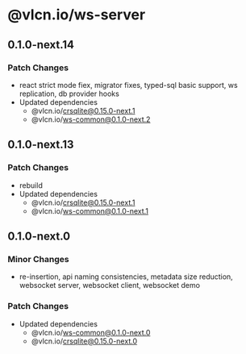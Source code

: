 # @vlcn.io/ws-server

## 0.1.0-next.14

### Patch Changes

- react strict mode fiex, migrator fixes, typed-sql basic support, ws replication, db provider hooks
- Updated dependencies
  - @vlcn.io/crsqlite@0.15.0-next.1
  - @vlcn.io/ws-common@0.1.0-next.2

## 0.1.0-next.13

### Patch Changes

- rebuild
- Updated dependencies
  - @vlcn.io/crsqlite@0.15.0-next.1
  - @vlcn.io/ws-common@0.1.0-next.1

## 0.1.0-next.0

### Minor Changes

- re-insertion, api naming consistencies, metadata size reduction, websocket server, websocket client, websocket demo

### Patch Changes

- Updated dependencies
  - @vlcn.io/ws-common@0.1.0-next.0
  - @vlcn.io/crsqlite@0.15.0-next.0
